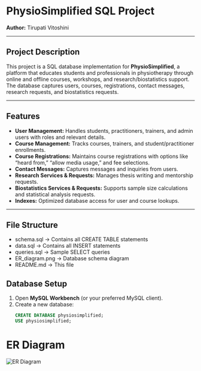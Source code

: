 # PhysioSimplified SQL Project

**Author:** Tirupati Vitoshini

---

## Project Description
This project is a SQL database implementation for **PhysioSimplified**, a platform that educates students and professionals in physiotherapy through online and offline courses, workshops, and research/biostatistics support. The database captures users, courses, registrations, contact messages, research requests, and biostatistics requests.

---

## Features
- **User Management:** Handles students, practitioners, trainers, and admin users with roles and relevant details.
- **Course Management:** Tracks courses, trainers, and student/practitioner enrollments.
- **Course Registrations:** Maintains course registrations with options like “heard from,” “allow media usage,” and fee selections.
- **Contact Messages:** Captures messages and inquiries from users.
- **Research Services & Requests:** Manages thesis writing and mentorship requests.
- **Biostatistics Services & Requests:** Supports sample size calculations and statistical analysis requests.
- **Indexes:** Optimized database access for user and course lookups.

---

## File Structure
- schema.sql → Contains all CREATE TABLE statements
- data.sql → Contains all INSERT statements
- queries.sql → Sample SELECT queries
- ER_diagram.png → Database schema diagram
- README.md → This file

## Database Setup
1. Open **MySQL Workbench** (or your preferred MySQL client).
2. Create a new database:
   ```sql
   CREATE DATABASE physiosimplified;
   USE physiosimplified;


# ER Diagram
![ER Diagram](ER_diagram.png)
